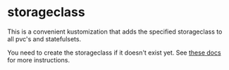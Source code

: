 # storageclass

This is a convenient kustomization that adds the specified storageclass to all pvc's and statefulsets.

You need to create the storageclass if it doesn't exist yet. See [these docs](https://docs.sourcegraph.com/admin/install/kubernetes/configure#configure-a-storage-class) for more instructions.
